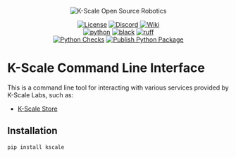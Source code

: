 <p align="center">
  <picture>
    <img alt="K-Scale Open Source Robotics" src="https://media.kscale.dev/kscale-open-source-header.png" style="max-width: 100%;">
  </picture>
</p>

<div align="center">

[![License](https://img.shields.io/badge/license-MIT-green)](https://github.com/kscalelabs/ksim/blob/main/LICENSE)
[![Discord](https://img.shields.io/discord/1224056091017478166)](https://discord.gg/k5mSvCkYQh)
[![Wiki](https://img.shields.io/badge/wiki-humanoids-black)](https://humanoids.wiki)
<br />
[![python](https://img.shields.io/badge/-Python_3.11-blue?logo=python&logoColor=white)](https://github.com/pre-commit/pre-commit)
[![black](https://img.shields.io/badge/Code%20Style-Black-black.svg?labelColor=gray)](https://black.readthedocs.io/en/stable/)
[![ruff](https://img.shields.io/badge/Linter-Ruff-red.svg?labelColor=gray)](https://github.com/charliermarsh/ruff)
<br />
[![Python Checks](https://github.com/kscalelabs/kscale/actions/workflows/test.yml/badge.svg)](https://github.com/kscalelabs/kscale/actions/workflows/test.yml)
[![Publish Python Package](https://github.com/kscalelabs/kscale/actions/workflows/publish.yml/badge.svg)](https://github.com/kscalelabs/kscale/actions/workflows/publish.yml)

</div>

# K-Scale Command Line Interface

This is a command line tool for interacting with various services provided by K-Scale Labs, such as:

- [K-Scale Store](https://kscale.store/)

## Installation

```bash
pip install kscale
```
